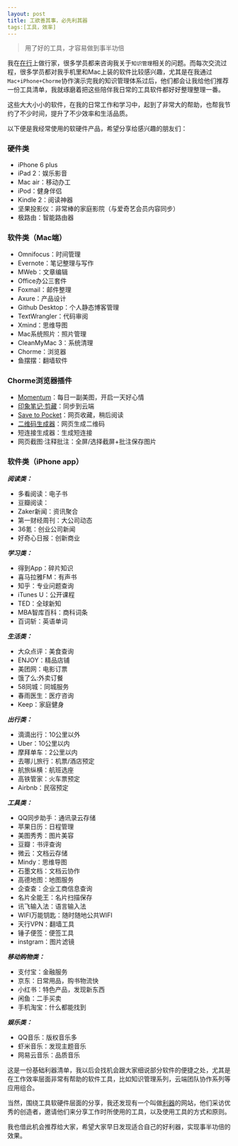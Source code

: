```yaml
---
layout: post
title: 工欲善其事，必先利其器
tags:[工具，效率]
---
```


>用了好的工具，才容易做到事半功倍

我在[在行](http://www.zaih.com/mentor/84789490/)上做行家，很多学员都来咨询我关于`知识管理`相关的问题。而每次交流过程，很多学员都对我手机里和Mac上装的软件比较感兴趣，尤其是在我通过`Mac+iPhone+Chorme`协作演示完我的知识管理体系过后，他们都会让我给他们推荐一份工具清单，我就琢磨着把这些陪伴我日常的工具软件都好好整理整理一番。

这些大大小小的软件，在我的日常工作和学习中，起到了非常大的帮助，也帮我节约了不少时间，提升了不少效率和生活品质。

以下便是我经常使用的软硬件产品，希望分享给感兴趣的朋友们：

### 硬件类
* iPhone 6 plus
* iPad 2：娱乐影音
* Mac air：移动办工
* iPod：健身伴侣
* Kindle 2：阅读神器
* 坚果投影仪：非常棒的家庭影院（与爱奇艺会员内容同步）
* 极路由：智能路由器
 
### 软件类（Mac端）
* Omnifocus：时间管理
* Evernote：笔记整理与写作
* MWeb：文章编辑
* Office办公三套件
* Foxmail：邮件整理
* Axure：产品设计
* Github Desktop：个人静态博客管理
* TextWrangler：代码审阅
* Xmind：思维导图
* Mac系统照片：照片管理
* CleanMyMac 3：系统清理
* Chorme：浏览器
* 鱼摆摆：翻墙软件

### Chorme浏览器插件
* [Momentum](https://chrome.google.com/webstore/detail/momentum/laookkfknpbbblfpciffpaejjkokdgca)：每日一副美图，开启一天好心情
* [印象笔记·剪藏](https://chrome.google.com/webstore/detail/evernote-web-clipper/pioclpoplcdbaefihamjohnefbikjilc)：同步到云端
* [Save to Pocket](https://chrome.google.com/webstore/detail/save-to-pocket/niloccemoadcdkdjlinkgdfekeahmflj)：网页收藏，稍后阅读
* [二维码生成器](https://chrome.google.com/webstore/detail/%E4%BA%8C%E7%BB%B4%E7%A0%81%E7%94%9F%E6%88%90%E5%99%A8/ajaomcmkalmeeahjfdklkcjbljhbokjl)：网页生成二维码
* 短连接生成器：生成短连接
* 网页截图·注释批注：全屏/选择截屏+批注保存图片


### 软件类（iPhone app）
***阅读类：***
* 多看阅读：电子书
* 豆瓣阅读：
* Zaker新闻：资讯聚合
* 第一财经周刊：大公司动态
* 36氪：创业公司新闻
* 好奇心日报：创新商业

***学习类：***
* 得到App：碎片知识
* 喜马拉雅FM：有声书
* 知乎：专业问题查询
* iTunes U：公开课程
* TED：全球新知
* MBA智库百科：商科词条
* 百词斩：英语单词

***生活类：***
* 大众点评：美食查询
* ENJOY：精品店铺
* 美团网：电影订票
* 饿了么:外卖订餐
* 58同城：同城服务
* 春雨医生：医疗咨询
* Keep：家庭健身

***出行类：***
* 滴滴出行：10公里以外
* Uber：10公里以内
* 摩拜单车：2公里以内
* 去哪儿旅行：机票/酒店预定
* 航旅纵横：航班选座
* 高铁管家：火车票预定
* Airbnb：民宿预定

***工具类：***
* QQ同步助手：通讯录云存储
* 苹果日历：日程管理
* 美图秀秀：图片美容
* 豆瓣：书评查询
* 微云：文档云存储
* Mindy：思维导图
* 石墨文档：文档云协作
* 高德地图：地图服务
* 企查查：企业工商信息查询
* 名片全能王：名片扫描保存
* 讯飞输入法：语言输入法
* WIFI万能钥匙：随时随地公共WIFI
* 天行VPN：翻墙工具
* 锤子便签：便签工具
* instgram：图片滤镜

***移动购物类：***
* 支付宝：金融服务
* 京东：日常用品，购书物流快
* 小红书：特色产品，发现新东西
* 闲鱼：二手买卖
* 手机淘宝：什么都能找到

***娱乐类：***
* QQ音乐：版权音乐多
* 虾米音乐：发现主题音乐
* 网易云音乐：品质音乐


这是一份基础利器清单，我以后会找机会跟大家细说部分软件的便捷之处，尤其是在工作效率层面非常有帮助的软件工具，比如知识管理系列，云端团队协作系列等应用组合。

当然，围绕工具软硬件层面的分享，我还发现有一个叫做[利器](www.liqi.io)的网站，他们采访优秀的创造者，邀请他们来分享工作时所使用的工具，以及使用工具的方式和原则。

我也借此机会推荐给大家，希望大家早日发现适合自己的好利器，实现事半功倍的效果。


